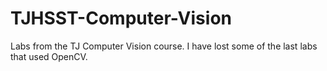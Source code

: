 # TJHSST-Computer-Vision
Labs from the TJ Computer Vision course. I have lost some of the last labs that used OpenCV.
